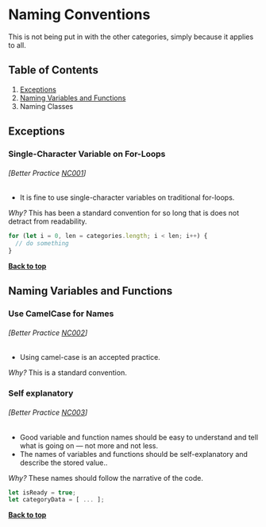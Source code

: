 # Naming Conventions

This is not being put in with the other categories, simply because it applies to all.

## Table of Contents

1. [Exceptions](#exceptionss)
1. [Naming Variables and Functions](#naming-variables-and-functions)
1. Naming Classes

## Exceptions

### Single-Character Variable on For-Loops
###### [Better Practice [NC001](#best-practice-nc001)]

  - It is fine to use single-character variables on traditional for-loops.

  *Why?* This has been a standard convention for so long that is does not detract from readability.
  
```javascript
for (let i = 0, len = categories.length; i < len; i++) {
  // do something
}
```

**[Back to top](#table-of-contents)**

## Naming Variables and Functions

### Use CamelCase for Names
###### [Better Practice [NC002](#best-practice-nc002)]

  - Using camel-case is an accepted practice.

  *Why?* This is a standard convention.

### Self explanatory
###### [Better Practice [NC003](#best-practice-nc003)]

  - Good variable and function names should be easy to understand and tell what is going on — not more and not less.
  - The names of variables and functions should be self-explanatory and describe the stored value..

  *Why?* These names should follow the narrative of the code.

```javascript
let isReady = true;
let categoryData = [ ... ];
```

**[Back to top](#table-of-contents)**
